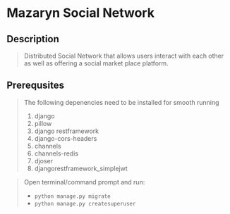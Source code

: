 
# Mazaryn Social Network

## Description

> Distributed Social Network that allows users interact with each other as well as offering a social market place platform.

## Prerequsites

> The following depenencies need to be installed for smooth running
>
> 1. django
> 2. pillow
> 3. django restframework
> 4. django-cors-headers
> 5. channels
> 6. channels-redis
> 7. djoser
> 8. djangorestframework_simplejwt

> Open terminal/command prompt and run:
>
> - `python manage.py migrate`
> - `python manage.py createsuperuser`
